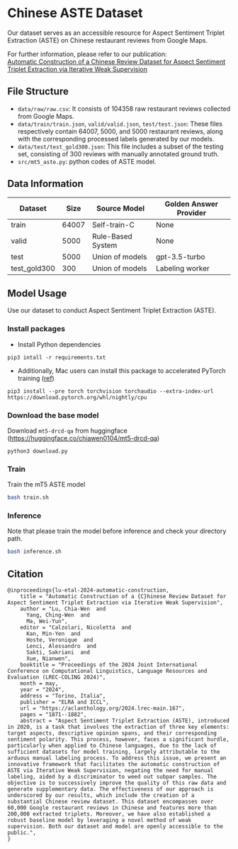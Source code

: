 # Chinese ASTE Dataset
Our dataset serves as an accessible resource for Aspect Sentiment Triplet Extraction (ASTE) on Chinese restaurant reviews from Google Maps.

For further information, please refer to our publication:  
[Automatic Construction of a Chinese Review Dataset for Aspect Sentiment Triplet Extraction via Iterative Weak Supervision](https://aclanthology.org/2024.lrec-main.167/)


## File Structure
- `data/raw/raw.csv`: It consists of 104358 raw restaurant reviews collected from Google Maps.
- `data/train/train.json`, `valid/valid.json`, `test/test.json`: These files respectively contain 64007, 5000, and 5000 restaurant reviews, along with the corresponding processed labels generated by our models.
- `data/test/test_gold300.json`: This file includes a subset of the testing set, consisting of 300 reviews with manually annotated ground truth.
- `src/mt5_aste.py`: python codes of ASTE model.


## Data Information
|Dataset|Size|Source Model|Golden Answer Provider|
|-------|----|------------|---------|
|train|64007|Self-train-C|None|
|valid|5000|Rule-Based System|None|
|test|5000|Union of models|gpt-3.5-turbo|
|test_gold300|300|Union of models|Labeling worker|


## Model Usage
Use our dataset to conduct Aspect Sentiment Triplet Extraction (ASTE). 

### Install packages
- Install Python dependencies
```
pip3 intall -r requirements.txt
```
- Additionally, Mac users can install this package to accelerated PyTorch training ([ref](https://developer.apple.com/metal/pytorch/))
```
pip3 install --pre torch torchvision torchaudio --extra-index-url https://download.pytorch.org/whl/nightly/cpu
```

### Download the base model
Download `mt5-drcd-qa` from huggingface (https://huggingface.co/chiawen0104/mt5-drcd-qa)
```
python3 download.py
```

### Train
Train the mT5 ASTE model
```bash
bash train.sh
```

### Inference
Note that please train the model before inference and check your directory path.
```bash
bash inference.sh
```

## Citation
```
@inproceedings{lu-etal-2024-automatic-construction,
    title = "Automatic Construction of a {C}hinese Review Dataset for Aspect Sentiment Triplet Extraction via Iterative Weak Supervision",
    author = "Lu, Chia-Wen  and
      Yang, Ching-Wen  and
      Ma, Wei-Yun",
    editor = "Calzolari, Nicoletta  and
      Kan, Min-Yen  and
      Hoste, Veronique  and
      Lenci, Alessandro  and
      Sakti, Sakriani  and
      Xue, Nianwen",
    booktitle = "Proceedings of the 2024 Joint International Conference on Computational Linguistics, Language Resources and Evaluation (LREC-COLING 2024)",
    month = may,
    year = "2024",
    address = "Torino, Italia",
    publisher = "ELRA and ICCL",
    url = "https://aclanthology.org/2024.lrec-main.167",
    pages = "1871--1882",
    abstract = "Aspect Sentiment Triplet Extraction (ASTE), introduced in 2020, is a task that involves the extraction of three key elements: target aspects, descriptive opinion spans, and their corresponding sentiment polarity. This process, however, faces a significant hurdle, particularly when applied to Chinese languages, due to the lack of sufficient datasets for model training, largely attributable to the arduous manual labeling process. To address this issue, we present an innovative framework that facilitates the automatic construction of ASTE via Iterative Weak Supervision, negating the need for manual labeling, aided by a discriminator to weed out subpar samples. The objective is to successively improve the quality of this raw data and generate supplementary data. The effectiveness of our approach is underscored by our results, which include the creation of a substantial Chinese review dataset. This dataset encompasses over 60,000 Google restaurant reviews in Chinese and features more than 200,000 extracted triplets. Moreover, we have also established a robust baseline model by leveraging a novel method of weak supervision. Both our dataset and model are openly accessible to the public.",
}
```
